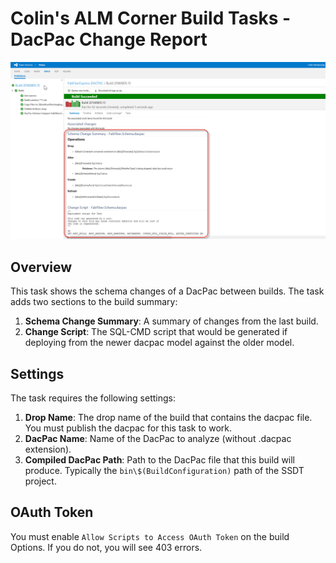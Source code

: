 # Colin's ALM Corner Build Tasks - DacPac Change Report

![DacPac Change Report Task](../../images/ss_DacPacChangeReport.png)

## Overview
This task shows the schema changes of a DacPac between builds. The task adds two sections to the build summary:
1. **Schema Change Summary**: A summary of changes from the last build.
1. **Change Script**: The SQL-CMD script that would be generated if deploying from the newer dacpac model against the older model.

## Settings
The task requires the following settings:

1. **Drop Name**: The drop name of the build that contains the dacpac file. You must publish the dacpac for this task to work.
1. **DacPac Name**: Name of the DacPac to analyze (without .dacpac extension).
1. **Compiled DacPac Path**: Path to the DacPac file that this build will produce. Typically the `bin\$(BuildConfiguration)` path of the SSDT project.

## OAuth Token
You must enable `Allow Scripts to Access OAuth Token` on the build Options. If you do not, you will see 403 errors.

